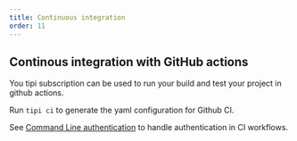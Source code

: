 ```yaml
---
title: Continuous integration
order: 11 
---
```


## Continous integration with GitHub actions 

You tipi subscription can be used to run your build and test your project in github actions.

Run `tipi ci` to generate the yaml configuration for Github CI.

See [Command Line authentication](13-environment-variables#command-line-authentication) to handle authentication in CI workflows.